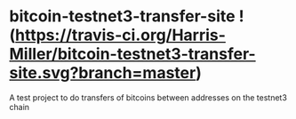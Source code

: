 # bitcoin-testnet3-transfer-site !(https://travis-ci.org/Harris-Miller/bitcoin-testnet3-transfer-site.svg?branch=master)

A test project to do transfers of bitcoins between addresses on the testnet3 chain
